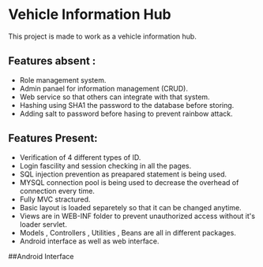 # Vehicle Information Hub
This project is made to work as a vehicle information hub. 

## Features absent :
- Role management system.
- Admin panael for information management (CRUD).
- Web service so that others can integrate with that system.
- Hashing using SHA1 the password to the database before storing.
- Adding salt to password before hasing to prevent rainbow attack.


## Features Present:
- Verification of 4 different types of ID.
- Login fascility and session checking in all the pages.
- SQL injection prevention as preapared statement is being used.
- MYSQL connection pool is being used to decrease the overhead of connection every time.
- Fully MVC stractured.
- Basic layout is loaded separetely so that it can be changed anytime.
- Views are in WEB-INF folder to prevent unauthorized access without it's loader servlet.
- Models , Controllers , Utilities , Beans are all in different packages.
- Android interface as well as web interface.

##Android Interface

